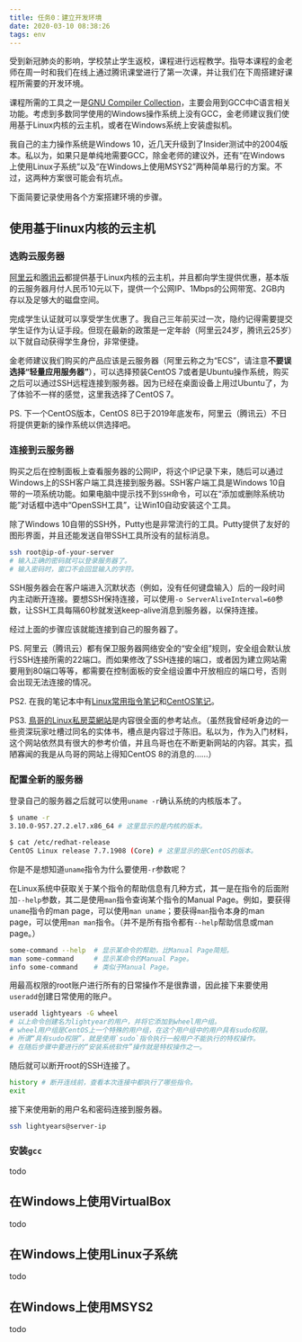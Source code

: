 ```yaml
---
title: 任务0：建立开发环境
date: 2020-03-10 08:38:26
tags: env
---
```


受到新冠肺炎的影响，学校禁止学生返校，课程进行远程教学。指导本课程的金老师在周一时和我们在线上通过腾讯课堂进行了第一次课，并让我们在下周搭建好课程所需要的开发环境。

课程所需的工具之一是[GNU Compiler Collection](https://gcc.gnu.org/)，主要会用到GCC中C语言相关功能。考虑到多数同学使用的Windows操作系统上没有GCC，金老师建议我们使用基于Linux内核的云主机，或者在Windows系统上安装虚拟机。

我自己的主力操作系统是Windows 10，近几天升级到了Insider测试中的2004版本。私以为，如果只是单纯地需要GCC，除金老师的建议外，还有“在Windows上使用Linux子系统”以及“在Windows上使用MSYS2”两种简单易行的方案。不过，这两种方案很可能会有坑点。

下面简要记录使用各个方案搭建环境的步骤。

## 使用基于linux内核的云主机

### 选购云服务器

[阿里云](https://promotion.aliyun.com/ntms/act/campus2018.html)和[腾讯云](https://cloud.tencent.com/act/campus)都提供基于Linux内核的云主机，并且都向学生提供优惠，基本版的云服务器月付人民币10元以下，提供一个公网IP、1Mbps的公网带宽、2GB内存以及足够大的磁盘空间。

完成学生认证就可以享受学生优惠了。我自己三年前买过一次，隐约记得需要提交学生证作为认证手段。但现在最新的政策是一定年龄（阿里云24岁，腾讯云25岁）以下就自动获得学生身份，非常便捷。

金老师建议我们购买的产品应该是云服务器（阿里云称之为“ECS”，请注意**不要误选择“轻量应用服务器”**），可以选择预装CentOS 7或者是Ubuntu操作系统，购买之后可以通过SSH远程连接到服务器。因为已经在桌面设备上用过Ubuntu了，为了体验不一样的感觉，这里我选择了CentOS 7。

PS. 下一个CentOS版本，CentOS 8已于2019年底发布，阿里云（腾讯云）不日将提供更新的操作系统以供选择吧。

### 连接到云服务器

购买之后在控制面板上查看服务器的公网IP，将这个IP记录下来，随后可以通过Windows上的SSH客户端工具连接到服务器。SSH客户端工具是Windows 10自带的一项系统功能。如果电脑中提示找不到`SSH`命令，可以在“添加或删除系统功能”对话框中选中“OpenSSH工具”，让Win10自动安装这个工具。

除了Windows 10自带的SSH外，Putty也是非常流行的工具。Putty提供了友好的图形界面，并且还能发送自带SSH工具所没有的鼠标消息。

```sh
ssh root@ip-of-your-server
# 输入正确的密码就可以登录服务器了。
# 输入密码时，窗口不会回显输入的字符。
```

SSH服务器会在客户端进入沉默状态（例如，没有任何键盘输入）后的一段时间内主动断开连接。要想SSH保持连接，可以使用`-o ServerAliveInterval=60`参数，让SSH工具每隔60秒就发送keep-alive消息到服务器，以保持连接。

经过上面的步骤应该就能连接到自己的服务器了。

PS. 阿里云（腾讯云）都有保卫服务器网络安全的“安全组”规则，安全组会默认放行SSH连接所需的22端口。而如果修改了SSH连接的端口，或者因为建立网站需要用到80端口等等，都需要在控制面板的安全组设置中开放相应的端口号，否则会出现无法连接的情况。

PS2. 在我的笔记本中有[Linux常用指令笔记](https://lightyears1998.github.io/notebook/toolchain/operating-system/linux/linux-managment/)和[CentOS笔记](https://lightyears1998.github.io/notebook/toolchain/operating-system/linux/distributions/CentOS7/)。

PS3. [鳥哥的Linux私房菜網站](https://linux.vbird.org/)是内容很全面的参考站点。（虽然我曾经听身边的一些资深玩家吐槽过同名的实体书，槽点是内容过于陈旧。私以为，作为入门材料，这个网站依然具有很大的参考价值，并且鸟哥也在不断更新网站的内容。其实，孤陋寡闻的我是从鸟哥的网站上得知CentOS 8的消息的……）

### 配置全新的服务器

登录自己的服务器之后就可以使用`uname -r`确认系统的内核版本了。

```sh
$ uname -r
3.10.0-957.27.2.el7.x86_64 # 这里显示的是内核的版本。

$ cat /etc/redhat-release
CentOS Linux release 7.7.1908 (Core) # 这里显示的是CentOS的版本。
```

你是不是想知道`uname`指令为什么要使用`-r`参数呢？

在Linux系统中获取关于某个指令的帮助信息有几种方式，其一是在指令的后面附加`--help`参数，其二是使用`man`指令查询某个指令的Manual Page。例如，要获得`uname`指令的man page，可以使用`man uname`；要获得`man`指令本身的man page，可以使用`man man`指令。（并不是所有指令都有`--help`帮助信息或man page。）

```sh
some-command --help  # 显示某命令的帮助，比Manual Page简短。
man some-command     # 显示某命令的Manual Page。
info some-command    # 类似于Manual Page。
```

用最高权限的root账户进行所有的日常操作不是很靠谱，因此接下来要使用`useradd`创建日常使用的账户。

```sh
useradd lightyears -G wheel
# 以上命令创建名为lightyear的用户，并将它添加到wheel用户组。
# wheel用户组是CentOS上一个特殊的用户组，在这个用户组中的用户具有sudo权限。
# 所谓“具有sudo权限”，就是使用`sudo`指令执行一般用户不能执行的特权操作。
# 在随后步骤中要进行的“安装系统软件”操作就是特权操作之一。
```

随后就可以断开root的SSH连接了。

```sh
history # 断开连线前，查看本次连接中都执行了哪些指令。
exit
```

接下来使用新的用户名和密码连接到服务器。

```sh
ssh lightyears@server-ip
```

### 安装`gcc`

todo

## 在Windows上使用VirtualBox

todo

## 在Windows上使用Linux子系统

todo

## 在Windows上使用MSYS2

todo
